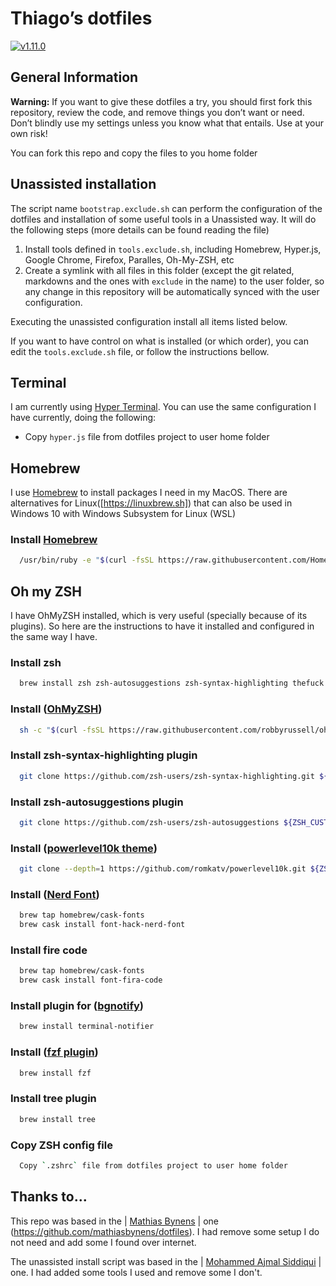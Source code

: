 # Thiago’s dotfiles

[![v1.11.0](https://img.shields.io/badge/version-1.11.0-brightgreen.svg)](https://github.com/trystan2k/dotfiles/tree/v1.11.0)

## General Information

**Warning:** If you want to give these dotfiles a try, you should first fork this repository, review the code, and remove things you don’t want or need. Don’t blindly use my settings unless you know what that entails. Use at your own risk!

You can fork this repo and copy the files to you home folder

## Unassisted installation

The script name `bootstrap.exclude.sh` can perform the configuration of the dotfiles and installation of some useful tools in a Unassisted way. It will do the following steps (more details can be found reading the file)

1. Install tools defined in `tools.exclude.sh`, including Homebrew, Hyper.js, Google Chrome, Firefox, Paralles, Oh-My-ZSH, etc
2. Create a symlink with all files in this folder (except the git related, markdowns and the ones with `exclude` in the name) to the user folder, so any change in this repository will be automatically synced with the user configuration.

Executing the unassisted configuration install all items listed below. 

If you want to have control on what is installed (or which order), you can edit the `tools.exclude.sh` file, or follow the instructions bellow.

## Terminal

I am currently using [Hyper Terminal](https://hyper.is/).
You can use the same configuration I have currently, doing the following:

- Copy `hyper.js` file from dotfiles project to user home folder

## Homebrew

I use [Homebrew](https://brew.sh/) to install packages I need in my MacOS. There are alternatives for Linux([https://linuxbrew.sh]) that can also be used in Windows 10 with Windows Subsystem for Linux (WSL)

### Install [Homebrew](https://brew.sh/)

```bash
  /usr/bin/ruby -e "$(curl -fsSL https://raw.githubusercontent.com/Homebrew/install/master/install)"
```

## Oh my ZSH 

I have OhMyZSH installed, which is very useful (specially because of its plugins). So here are the instructions to have it installed and configured in the same way I have.

### Install zsh

```bash
  brew install zsh zsh-autosuggestions zsh-syntax-highlighting thefuck autojump
```

### Install ([OhMyZSH](https://github.com/robbyrussell/oh-my-zsh))

```bash
  sh -c "$(curl -fsSL https://raw.githubusercontent.com/robbyrussell/oh-my-zsh/master/tools/install.sh)"
```

### Install zsh-syntax-highlighting plugin

```bash
  git clone https://github.com/zsh-users/zsh-syntax-highlighting.git ${ZSH_CUSTOM:-~/.oh-my-zsh/custom}/plugins/zsh-syntax-highlighting
```

### Install zsh-autosuggestions plugin

```bash
  git clone https://github.com/zsh-users/zsh-autosuggestions ${ZSH_CUSTOM:-~/.oh-my-zsh/custom}/plugins/zsh-autosuggestions
```

### Install ([powerlevel10k theme](https://github.com/romkatv/powerlevel10k))

```bash
  git clone --depth=1 https://github.com/romkatv/powerlevel10k.git ${ZSH_CUSTOM:-~/.oh-my-zsh/custom}/themes/powerlevel10k
```

### Install ([Nerd Font](https://github.com/ryanoasis/nerd-fonts))

```bash
  brew tap homebrew/cask-fonts
  brew cask install font-hack-nerd-font
```

### Install fire code

```bash
  brew tap homebrew/cask-fonts
  brew cask install font-fira-code
```

### Install plugin for ([bgnotify](https://github.com/robbyrussell/oh-my-zsh/tree/master/plugins/bgnotify))

```bash
  brew install terminal-notifier
```

### Install ([fzf plugin](https://github.com/junegunn/fzf))

```bash
  brew install fzf
```

### Install tree plugin

```bash
  brew install tree
```

### Copy ZSH config file

```bash
  Copy `.zshrc` file from dotfiles project to user home folder
```

## Thanks to...

This repo was based in the | [Mathias Bynens](https://mathiasbynens.be/) | one (https://github.com/mathiasbynens/dotfiles). I had remove some setup I do not need and add some I found over internet.

The unassisted install script was based in the | [Mohammed Ajmal Siddiqui](https://github.com/ajmalsiddiqui/dotfiles) | one. I had added some tools I used and remove some I don't.
